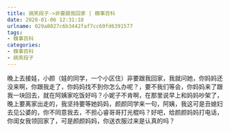```yaml
---
title: 搞笑段子->非要跟我回家 | 糗事百科
date: 2020-01-06 12:31:18
urlname: 029a8027c6b3442faf7cc69fd6391577
tags: 
- 糗事百科
categories:
- 糗事百科
- 搞笑段子
---
```

晚上去接娃，小颜（娃的同学，一个小区住）非要跟我回家，我就问她，你妈妈还没来啊，你跟我走了，你妈妈找不到你怎么办呢？，要不我们等会，你妈妈来了跟我一块回去，就在阿姨家吃饭好吗？小妮子不肯啊，在那里说早上和妈妈吵架了，晚上要离家出走的，我坚持要等她妈妈，颜颜同学来一句，阿姨，我这可是丑媳妇去见公婆的，你不同意我去，不担心睿哥哥打光棍吗？好吧，给颜颜妈妈打电话，你闺女我领回家了，可是颜颜妈妈，你送衣服过来是认真的吗？


